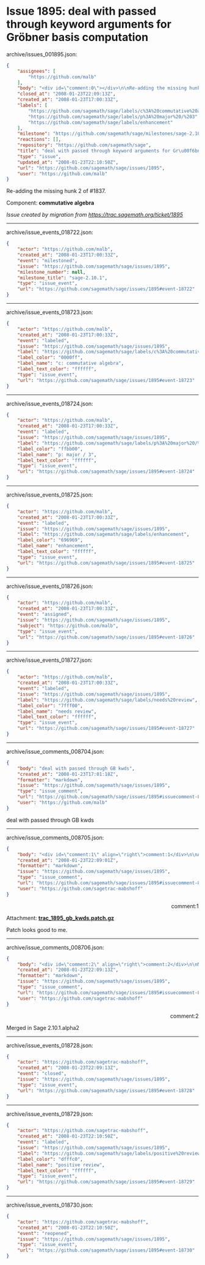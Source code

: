 # Issue 1895: deal with passed through keyword arguments for Gröbner basis computation

archive/issues_001895.json:
```json
{
    "assignees": [
        "https://github.com/malb"
    ],
    "body": "<div id=\"comment:0\"></div>\n\nRe-adding the missing hunk 2 of #1837.\n\nComponent: **commutative algebra**\n\n_Issue created by migration from https://trac.sagemath.org/ticket/1895_\n\n",
    "closed_at": "2008-01-23T22:09:13Z",
    "created_at": "2008-01-23T17:00:33Z",
    "labels": [
        "https://github.com/sagemath/sage/labels/c%3A%20commutative%20algebra",
        "https://github.com/sagemath/sage/labels/p%3A%20major%20/%203",
        "https://github.com/sagemath/sage/labels/enhancement"
    ],
    "milestone": "https://github.com/sagemath/sage/milestones/sage-2.10.1",
    "reactions": [],
    "repository": "https://github.com/sagemath/sage",
    "title": "deal with passed through keyword arguments for Gr\u00f6bner basis computation",
    "type": "issue",
    "updated_at": "2008-01-23T22:10:50Z",
    "url": "https://github.com/sagemath/sage/issues/1895",
    "user": "https://github.com/malb"
}
```
<div id="comment:0"></div>

Re-adding the missing hunk 2 of #1837.

Component: **commutative algebra**

_Issue created by migration from https://trac.sagemath.org/ticket/1895_





---

archive/issue_events_018722.json:
```json
{
    "actor": "https://github.com/malb",
    "created_at": "2008-01-23T17:00:33Z",
    "event": "milestoned",
    "issue": "https://github.com/sagemath/sage/issues/1895",
    "milestone_number": null,
    "milestone_title": "sage-2.10.1",
    "type": "issue_event",
    "url": "https://github.com/sagemath/sage/issues/1895#event-18722"
}
```



---

archive/issue_events_018723.json:
```json
{
    "actor": "https://github.com/malb",
    "created_at": "2008-01-23T17:00:33Z",
    "event": "labeled",
    "issue": "https://github.com/sagemath/sage/issues/1895",
    "label": "https://github.com/sagemath/sage/labels/c%3A%20commutative%20algebra",
    "label_color": "0000ff",
    "label_name": "c: commutative algebra",
    "label_text_color": "ffffff",
    "type": "issue_event",
    "url": "https://github.com/sagemath/sage/issues/1895#event-18723"
}
```



---

archive/issue_events_018724.json:
```json
{
    "actor": "https://github.com/malb",
    "created_at": "2008-01-23T17:00:33Z",
    "event": "labeled",
    "issue": "https://github.com/sagemath/sage/issues/1895",
    "label": "https://github.com/sagemath/sage/labels/p%3A%20major%20/%203",
    "label_color": "ffbb00",
    "label_name": "p: major / 3",
    "label_text_color": "ffffff",
    "type": "issue_event",
    "url": "https://github.com/sagemath/sage/issues/1895#event-18724"
}
```



---

archive/issue_events_018725.json:
```json
{
    "actor": "https://github.com/malb",
    "created_at": "2008-01-23T17:00:33Z",
    "event": "labeled",
    "issue": "https://github.com/sagemath/sage/issues/1895",
    "label": "https://github.com/sagemath/sage/labels/enhancement",
    "label_color": "696969",
    "label_name": "enhancement",
    "label_text_color": "ffffff",
    "type": "issue_event",
    "url": "https://github.com/sagemath/sage/issues/1895#event-18725"
}
```



---

archive/issue_events_018726.json:
```json
{
    "actor": "https://github.com/malb",
    "created_at": "2008-01-23T17:00:33Z",
    "event": "assigned",
    "issue": "https://github.com/sagemath/sage/issues/1895",
    "subject": "https://github.com/malb",
    "type": "issue_event",
    "url": "https://github.com/sagemath/sage/issues/1895#event-18726"
}
```



---

archive/issue_events_018727.json:
```json
{
    "actor": "https://github.com/malb",
    "created_at": "2008-01-23T17:00:33Z",
    "event": "labeled",
    "issue": "https://github.com/sagemath/sage/issues/1895",
    "label": "https://github.com/sagemath/sage/labels/needs%20review",
    "label_color": "7fff00",
    "label_name": "needs review",
    "label_text_color": "ffffff",
    "type": "issue_event",
    "url": "https://github.com/sagemath/sage/issues/1895#event-18727"
}
```



---

archive/issue_comments_008704.json:
```json
{
    "body": "deal with passed through GB kwds",
    "created_at": "2008-01-23T17:01:18Z",
    "formatter": "markdown",
    "issue": "https://github.com/sagemath/sage/issues/1895",
    "type": "issue_comment",
    "url": "https://github.com/sagemath/sage/issues/1895#issuecomment-8704",
    "user": "https://github.com/malb"
}
```

deal with passed through GB kwds



---

archive/issue_comments_008705.json:
```json
{
    "body": "<div id=\"comment:1\" align=\"right\">comment:1</div>\n\nAttachment: **[trac_1895_gb_kwds.patch.gz](https://github.com/sagemath/sage/files/ticket1895/trac_1895_gb_kwds.patch.gz)**\n\nPatch looks good to me.",
    "created_at": "2008-01-23T22:09:01Z",
    "formatter": "markdown",
    "issue": "https://github.com/sagemath/sage/issues/1895",
    "type": "issue_comment",
    "url": "https://github.com/sagemath/sage/issues/1895#issuecomment-8705",
    "user": "https://github.com/sagetrac-mabshoff"
}
```

<div id="comment:1" align="right">comment:1</div>

Attachment: **[trac_1895_gb_kwds.patch.gz](https://github.com/sagemath/sage/files/ticket1895/trac_1895_gb_kwds.patch.gz)**

Patch looks good to me.



---

archive/issue_comments_008706.json:
```json
{
    "body": "<div id=\"comment:2\" align=\"right\">comment:2</div>\n\nMerged in Sage 2.10.1.alpha2",
    "created_at": "2008-01-23T22:09:13Z",
    "formatter": "markdown",
    "issue": "https://github.com/sagemath/sage/issues/1895",
    "type": "issue_comment",
    "url": "https://github.com/sagemath/sage/issues/1895#issuecomment-8706",
    "user": "https://github.com/sagetrac-mabshoff"
}
```

<div id="comment:2" align="right">comment:2</div>

Merged in Sage 2.10.1.alpha2



---

archive/issue_events_018728.json:
```json
{
    "actor": "https://github.com/sagetrac-mabshoff",
    "created_at": "2008-01-23T22:09:13Z",
    "event": "closed",
    "issue": "https://github.com/sagemath/sage/issues/1895",
    "type": "issue_event",
    "url": "https://github.com/sagemath/sage/issues/1895#event-18728"
}
```



---

archive/issue_events_018729.json:
```json
{
    "actor": "https://github.com/sagetrac-mabshoff",
    "created_at": "2008-01-23T22:10:50Z",
    "event": "labeled",
    "issue": "https://github.com/sagemath/sage/issues/1895",
    "label": "https://github.com/sagemath/sage/labels/positive%20review",
    "label_color": "dfffc0",
    "label_name": "positive review",
    "label_text_color": "ffffff",
    "type": "issue_event",
    "url": "https://github.com/sagemath/sage/issues/1895#event-18729"
}
```



---

archive/issue_events_018730.json:
```json
{
    "actor": "https://github.com/sagetrac-mabshoff",
    "created_at": "2008-01-23T22:10:50Z",
    "event": "reopened",
    "issue": "https://github.com/sagemath/sage/issues/1895",
    "type": "issue_event",
    "url": "https://github.com/sagemath/sage/issues/1895#event-18730"
}
```
